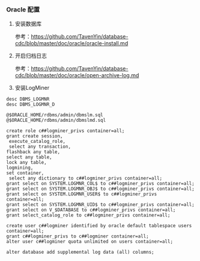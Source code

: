 ### Oracle 配置

1. 安装数据库

    参考：https://github.com/TavenYin/database-cdc/blob/master/doc/oracle/oracle-install.md

2. 开启归档日志

    参考：https://github.com/TavenYin/database-cdc/blob/master/doc/oracle/open-archive-log.md

3. 安装LogMiner

```shell script
desc DBMS_LOGMNR
desc DBMS_LOGMNR_D
```

```shell script
@$ORACLE_HOME/rdbms/admin/dbmslm.sql
@$ORACLE_HOME/rdbms/admin/dbmslmd.sql
```

```shell script
create role c##logminer_privs container=all;
grant create session,
 execute_catalog_role,
 select any transaction,
flashback any table,
select any table,
lock any table,
logmining,
set container,
 select any dictionary to c##logminer_privs container=all;
grant select on SYSTEM.LOGMNR_COL$ to c##logminer_privs container=all;
grant select on SYSTEM.LOGMNR_OBJ$ to c##logminer_privs container=all;
grant select on SYSTEM.LOGMNR_USER$ to c##logminer_privs container=all;
grant select on SYSTEM.LOGMNR_UID$ to c##logminer_privs container=all;
grant select on V_$DATABASE to c##logminer_privs container=all;
grant select_catalog_role to c##logminer_privs container=all;
```

```shell script
create user c##logminer identified by oracle default tablespace users container=all;
grant c##logminer_privs to c##logminer container=all;
alter user c##logminer quota unlimited on users container=all;
```

```
alter database add supplemental log data (all) columns;
```